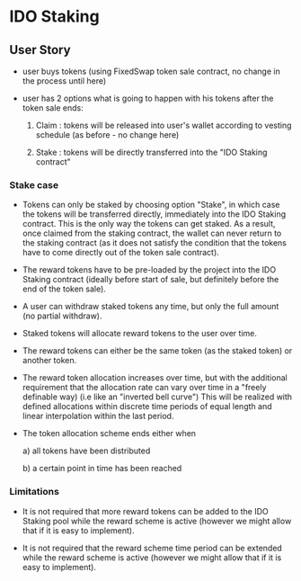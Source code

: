 # IDO Staking

## User Story

- user buys tokens (using FixedSwap token sale contract, no change in the process until here)

- user has 2 options what is going to happen with his tokens after the token sale ends:

  1.  Claim : tokens will be released into user's wallet according to vesting schedule (as before - no change here)

  2.  Stake : tokens will be directly transferred into the "IDO Staking contract"

### Stake case

- Tokens can only be staked by choosing option "Stake", in which case the tokens will be transferred directly, immediately into the IDO Staking contract. This is the only way the tokens can get staked. As a result, once claimed from the staking contract, the wallet can never return to the staking contract (as it does not satisfy the condition that the tokens have to come directly out of the token sale contract).

- The reward tokens have to be pre-loaded by the project into the IDO Staking contract (ideally before start of sale, but definitely before the end of the token sale).

- A user can withdraw staked tokens any time, but only the full amount (no partial withdraw).

- Staked tokens will allocate reward tokens to the user over time.

- The reward tokens can either be the same token (as the staked token) or another token.

- The reward token allocation increases over time, but with the additional requirement that the allocation rate can vary over time in a "freely definable way) (i.e like an "inverted bell curve") This will be realized with defined allocations within discrete time periods of equal length and linear interpolation within the last period.

- The token allocation scheme ends either when

  a) all tokens have been distributed

  b) a certain point in time has been reached

### Limitations

- It is not required that more reward tokens can be added to the IDO Staking pool while the reward scheme is active (however we might allow that if it is easy to implement).

- It is not required that the reward scheme time period can be extended while the reward scheme is active (however we might allow that if it is easy to implement).
